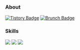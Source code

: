 ### About
[![Tistory Badge](https://img.shields.io/badge/Tech%20Blog-555263?style=flat&logoColor=white)](https://soobaaaam.tistory.com/)
[![Brunch Badge](https://img.shields.io/badge/Essay%20Blog-1eb031?style=flat&logoColor=white)](https://brunch.co.kr/@soobaaaam) 

### Skills
<img src="https://img.shields.io/badge/Java-007396?style=flat-square&logo=Java&logoColor=white"/></a> 
<img src="https://img.shields.io/badge/iOS-000000?style=flat-square&logo=Apple&logoColor=white"/></a> 
<img src="https://img.shields.io/badge/Swift-F05138?style=flat-square&logo=Swift&logoColor=white"/></a> 
